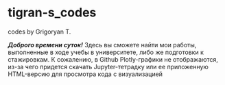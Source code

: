 # tigran-s_codes
codes by Grigoryan T.

___Доброго времени суток!___ Здесь вы сможете найти мои работы, выполненные в ходе учебы в университете, либо же подготовки к стажировкам. 
К сожалению, в Github Plotly-графики не отображаются, из-за чего придется скачать Jupyter-тетрадку или ее приложенную HTML-версию для просмотра кода с визуализацией
